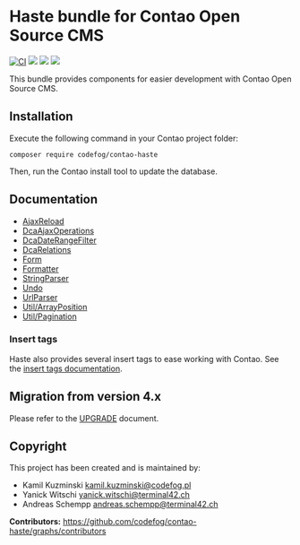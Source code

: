 # Haste bundle for Contao Open Source CMS

[![CI](https://github.com/codefog/contao-haste/actions/workflows/ci.yml/badge.svg)](https://github.com/codefog/contao-haste/actions/workflows/ci.yml)
[![](https://img.shields.io/packagist/v/codefog/contao-haste.svg)](https://packagist.org/packages/codefog/contao-haste)
[![](https://img.shields.io/packagist/l/codefog/contao-haste.svg)](https://github.com/codefog/contao-haste/blob/master/LICENSE)
[![](https://img.shields.io/packagist/dt/codefog/contao-haste.svg)](https://packagist.org/packages/codefog/contao-haste)

This bundle provides components for easier development with Contao Open Source CMS.


## Installation

Execute the following command in your Contao project folder:

```
composer require codefog/contao-haste
```

Then, run the Contao install tool to update the database.


## Documentation

- [AjaxReload](docs/AjaxReload.md)
- [DcaAjaxOperations](docs/DcaAjaxOperations.md)
- [DcaDateRangeFilter](docs/DcaDateRangeFilter.md)
- [DcaRelations](docs/DcaRelations.md)
- [Form](docs/Form.md)
- [Formatter](docs/Formatter.md)
- [StringParser](docs/StringParser.md)
- [Undo](docs/Undo.md)
- [UrlParser](docs/UrlParser.md)
- [Util/ArrayPosition](docs/Util/ArrayPosition.md)
- [Util/Pagination](docs/Util/Pagination.md)

### Insert tags

Haste also provides several insert tags to ease working with Contao.
See the [insert tags documentation](docs/InsertTags.md).


## Migration from version 4.x

Please refer to the [UPGRADE](UPGRADE.md) document.


## Copyright

This project has been created and is maintained by:

* Kamil Kuzminski <kamil.kuzminski@codefog.pl>
* Yanick Witschi <yanick.witschi@terminal42.ch>
* Andreas Schempp <andreas.schempp@terminal42.ch>

**Contributors:** https://github.com/codefog/contao-haste/graphs/contributors
